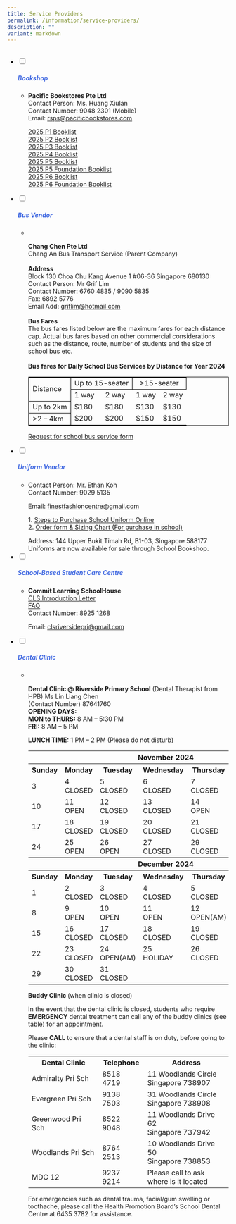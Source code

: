 ```yaml
---
title: Service Providers
permalink: /information/service-providers/
description: ""
variant: markdown
---
```

<ul class="jekyllcodex_accordion">
&nbsp;&nbsp;<li>
<input type="checkbox" id="accordion1">
		<label for="accordion1"><h5 style="color:RoyalBlue">Bookshop</h5></label>
<div>
<ul>
	<li><b>Pacific Bookstores Pte Ltd</b><br>
Contact Person: Ms. Huang Xiulan<br>  
Contact Number: 9048 2301 (Mobile)<br>  
		Email: <a href="mailto:rsps@pacificbookstores.com">rsps@pacificbookstores.com</a><br>
<p>
<a href="/files/2025_P1_Booklist.pdf" target="blank">2025 P1 Booklist</a><br>
<a href="/files/2025_Booklist/2025_P2_Booklist.pdf" target="blank">2025 P2 Booklist</a><br>
	<a href="/files/2025_Booklist/2025_P3_Booklist.pdf" target="blank">2025 P3 Booklist</a><br>
	<a href="/files/2025_Booklist/2025_P4_Booklist.pdf" target="blank">2025 P4 Booklist</a><br>
	<a href="/files/2025_Booklist/2025_P5_Booklist.pdf" target="blank">2025 P5 Booklist</a><br>
	<a href="/files/2025_Booklist/2025_P5_FDN_Booklist.pdf" target="blank">2025 P5 Foundation Booklist</a><br>
	<a href="/files/2025_Booklist/2025_P6_Booklist.pdf" target="blank">2025 P6 Booklist</a><br>
	<a href="/files/2025_Booklist/2025_P6_FDN_Booklist.pdf" target="blank">2025 P6 Foundation Booklist</a><br>
<a target="blank"></a></p></li></ul><a target="blank">
</a></div><a target="blank">
</a></li><a target="blank">
	</a><li>
				<input type="checkbox" id="accordion2">
				<label for="accordion2"><h5 style="color:RoyalBlue">Bus Vendor</h5></label>
	<div><a target="blank">
		</a><ul><a target="blank">
			</a><li><a target="blank">&nbsp;
</a><p><a target="blank"><strong>Chang Chen Pte Ltd</strong>
<br>Chang An Bus Transport Service (Parent Company)
<br><br><strong>Address</strong>
<br>Block 130 Choa Chu Kang Avenue 1 #06-36 Singapore 680130
<br>Contact Person: Mr Grif Lim
<br>Contact Number: 6760 4835 / 9090 5835
<br>Fax: 6892 5776
<br>Email Add: </a><a href="mailto:griflim@hotmail.com">griflim@hotmail.com</a>
<br><br><strong>Bus Fares</strong>
<br>The bus fares listed below are the maximum fares for each distance cap. Actual bus fares based on other commercial considerations such as the distance, route, number of students and the size of school bus etc.
	<br><br><strong>Bus fares for Daily School Bus Services by Distance for Year 2024</strong>
<table style="border:1px solid black">
  <tbody><tr>
    <td style="border:1px solid black" rowspan="2">Distance</td>
    <td style="border:1px solid black;text-align:center" colspan="2">Up to 15-seater</td>
    <td style="border:1px solid black;text-align:center" colspan="2">&gt;15-seater</td>
  </tr>		
	<tr>
		<td>1 way</td>
		<td>2 way</td>
		<td>1 way</td>
		<td>2 way</td>
	</tr>
	<tr>
		<td style="border:1px solid black">Up to 2km</td>
		<td>$180</td>
		<td>$180</td>
		<td>$130</td>
		<td>$130</td>
	</tr>
	<tr>
		<td style="border:1px solid black">&gt;2 – 4km</td>
		<td>$200</td>
		<td>$200</td>
		<td>$150</td>
		<td>$150</td>
	</tr>		
</tbody></table>		
</p>
<p><a href="/files/Request_for_School_Bus_Services_for_2025_cohort.pdf" target="blank">Request for school bus service form</a></p></li>
			</ul>
		</div>
	
		
</li><li>
				<input type="checkbox" id="accordion3">
				<label for="accordion3"><h5 style="color:RoyalBlue">Uniform Vendor</h5></label>
	<div>
		<ul>
			<li>Contact Person: Mr. Ethan Koh<br>  
Contact Number: 9029 5135<br>  
<p>Email: <a href="mailto:finestfashioncentre@gmail.com">finestfashioncentre@gmail.com</a></p>
<p>1. <a href="/files/steps on ordering uniform online.pdf" target="blank">Steps to Purchase School Uniform Online</a>
	<br>2. <a href="/files/Finest_Uniform_Order_Form_2025.pdf" target="blank">Order form &amp; Sizing Chart (For purchase in school)</a></p>
Address: 144 Upper Bukit Timah Rd, B1-03, Singapore 588177<br>
Uniforms are now available for sale through School Bookshop.&nbsp;</li>
			</ul>
		</div>
	</li>
	
<li>
			<input type="checkbox" id="accordion4">
				<label for="accordion4"><h5 style="color:RoyalBlue">School-Based Student Care Centre</h5></label>
	<div>
		<ul>
			<li>
<b>Commit Learning SchoolHouse</b>  
<br><a href="/files/commit_learning_schoolhouse_introduction_letter.pdf" target="blank">CLS Introduction Letter</a>
<br><a href="/files/commit_learning_schoolhouse_2025_faqs.pdf" target="blank">FAQ</a>
<br>  Contact Number: 8925 1268<br> 

<p>Email:&nbsp;<a href="mailto:clsriversidepri@gmail.com">clsriversidepri@gmail.com</a></p>
<p></p>
</li>
			</ul>
		</div>
	</li>
	
<li>
				<input type="checkbox" id="accordion5">
				<label for="accordion5"><h5 style="color:RoyalBlue">Dental Clinic</h5></label>
	<div>
		<ul>
			<li>&nbsp;
				<p><b>Dental Clinic @ Riverside Primary School</b>  
(Dental Therapist from HPB)&nbsp;Ms Lin Liang Chen<br>
(Contact Number) 87641760<br>
<b>OPENING DAYS:</b><br>	
<b>MON to THURS:</b>&nbsp;8 AM – 5:30 PM<br>
<b>FRI:</b>&nbsp;8 AM – 5 PM <br>
					
<b>LUNCH TIME:</b>&nbsp;1 PM – 2 PM (Please do not disturb)<br>
<table>
  <tbody><tr>
			<th style="text-align:center" colspan="7">November 2024</th></tr>
		<tr border="1'">
    <th border="1'">Sunday</th>
    <th>Monday</th>
    <th>Tuesday</th>
    <th>Wednesday</th>
    <th>Thursday</th>
    <th>Friday</th>
    <th>Saturday</th>
  </tr>
  <tr>
    <td>3<br></td>
    <td>4<br>CLOSED</td>
    <td>5<br>CLOSED</td>
    <td>6<br>CLOSED</td>
    <td>7<br>CLOSED</td>
    <td>8<br>CLOSED</td>
    <td>9</td>
  </tr>
	  <tr>
    <td>10<br></td>
    <td>11<br>OPEN</td>
    <td>12<br>CLOSED</td>
    <td>13<br>CLOSED</td>
    <td>14<br>OPEN</td>
    <td>15<br>OPEN</td>
    <td>16</td>
  </tr>
  <tr>
    <td>17<br></td>
    <td>18<br>CLOSED</td>
    <td>19<br>CLOSED</td>
    <td>20<br>CLOSED</td>
    <td>21<br>CLOSED</td>
    <td>22<br>CLOSED</td>
    <td>23</td>
  </tr>

  <tr>
    <td>24</td>
    <td>25<br>OPEN</td>
    <td>26<br>OPEN</td>
    <td>27<br>CLOSED</td>
    <td>29<br>CLOSED</td>
    <td>29<br>CLOSED</td>
    <td>30</td>
  </tr>
	<tr>
			<th style="text-align:center" colspan="7">December 2024</th></tr>
		<tr border="1'">
    <th border="1'">Sunday</th>
    <th>Monday</th>
    <th>Tuesday</th>
    <th>Wednesday</th>
    <th>Thursday</th>
    <th>Friday</th>
    <th>Saturday</th>
  </tr>
  <tr>
    <td>1<br></td>
    <td>2<br>CLOSED</td>
    <td>3<br>CLOSED</td>
    <td>4<br>CLOSED</td>
    <td>5<br>CLOSED</td>
    <td>6<br>CLOSED</td>	
		<td>7</td>
  </tr>
  <tr>
    <td>8<br></td>
    <td>9<br>OPEN</td>
    <td>10<br>OPEN</td>
    <td>11<br>OPEN</td>
    <td>12<br>OPEN(AM)</td>
    <td>13<br>OPEN</td>
		<td>14</td>
  </tr>
  <tr>
   <td>15<br></td>
		<td>16<br>CLOSED</td>
		<td>17<br>CLOSED</td>
		<td>18<br>CLOSED</td>
		<td>19<br>CLOSED</td>
		<td>20<br>CLOSED</td>
		<td>21<br></td>
  </tr>
	  <tr>
    <td>22<br></td>
		<td>23<br>CLOSED</td>
		<td>24<br>OPEN(AM)</td>
		<td>25<br>HOLIDAY</td>
		<td>26<br>CLOSED</td>
		<td>27<br>CLOSED</td>
		<td>28<br></td>
  </tr>
	  <tr>
    <td>29<br></td>
		<td>30<br>CLOSED</td>
		<td>31<br>CLOSED</td>
		<td><br></td>
		<td><br></td>
		<td><br></td>
		<td><br></td>
  </tr>	
</tbody></table>
<b>Buddy Clinic </b>(when clinic is closed)<br>

In the event that the dental clinic is closed, students who require <b>EMERGENCY</b> dental treatment can call any of the buddy clinics (see table) for an appointment.

Please <b>CALL</b> to ensure that a dental staff is on duty, before going to the clinic:</p>
				  

<table>
  <tbody><tr>
    <th>Dental Clinic</th>
    <th>Telephone</th>
    <th>Address</th>
  </tr>
  <tr>
    <td>Admiralty Pri Sch</td>
    <td>8518 4719</td>
    <td>11 Woodlands Circle <br>Singapore 738907</td>
  </tr>
  <tr>
    <td>Evergreen Pri Sch</td>	
   <td>9138 7503</td>	
   <td>31 Woodlands Circle <br>Singapore 738908</td>
  </tr>
  
  <tr>
    <td>Greenwood Pri Sch</td>	
   <td>8522 9048</td>	
   <td>11 Woodlands Drive 62<br> Singapore 737942</td>
  </tr>
  <tr>
    <td>Woodlands Pri Sch</td>
    <td>8764 2513</td>
   <td>10 Woodlands Drive 50<br> Singapore 738853</td>
  </tr>
  <tr>
    <td>MDC 12</td>
    <td>9237 9214</td>
    <td>Please call to ask <br>where is it located</td>
  </tr>
</tbody></table>

<p>For emergencies such as dental trauma, facial/gum swelling or toothache, please call the Health Promotion Board’s School Dental Centre at 6435 3782 for assistance.</p>
			</li>
			</ul>
		</div></li></ul>